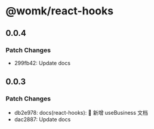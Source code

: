 # @womk/react-hooks

## 0.0.4

### Patch Changes

- 299fb42: Update docs

## 0.0.3

### Patch Changes

- db2e978: docs(react-hooks): :memo: 新增 useBusiness 文档
- dac2887: Update docs
